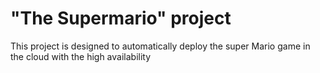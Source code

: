 # "The Supermario" project
This project is designed to automatically deploy the super Mario game in the cloud with the high availability

